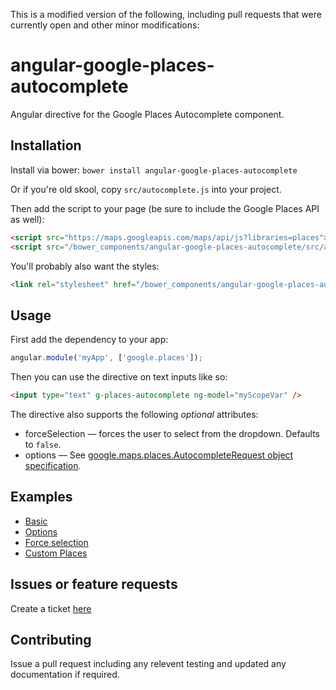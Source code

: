 This is a modified version of the following, including pull requests that were currently open and other minor modifications:

angular-google-places-autocomplete
================

Angular directive for the Google Places Autocomplete component.

Installation
------------

Install via bower: `bower install angular-google-places-autocomplete`

Or if you're old skool, copy `src/autocomplete.js` into your project.

Then add the script to your page (be sure to include the Google Places API as well):

```html
<script src="https://maps.googleapis.com/maps/api/js?libraries=places"></script>
<script src="/bower_components/angular-google-places-autocomplete/src/autocomplete.js"></script>
```

You'll probably also want the styles:

```html
<link rel="stylesheet" href="/bower_components/angular-google-places-autocomplete/src/autocomplete.css">
```

Usage
-----

First add the dependency to your app:

```javascript
angular.module('myApp', ['google.places']);
```

Then you can use the directive on text inputs like so:

```html
<input type="text" g-places-autocomplete ng-model="myScopeVar" />
```

The directive also supports the following _optional_ attributes:

* forceSelection &mdash; forces the user to select from the dropdown. Defaults to `false`.
* options &mdash; See [google.maps.places.AutocompleteRequest object specification](https://developers.google.com/maps/documentation/javascript/reference#AutocompletionRequest).

Examples
--------

* [Basic](example/basic.html)
* [Options](example/options.html)
* [Force selection](example/force-selection.html)
* [Custom Places](example/custom-places.html)

Issues or feature requests
--------------------------

Create a ticket [here](https://github.com/kuhnza/angular-google-places-autocomplete/issues)

Contributing
------------

Issue a pull request including any relevent testing and updated any documentation if required.
